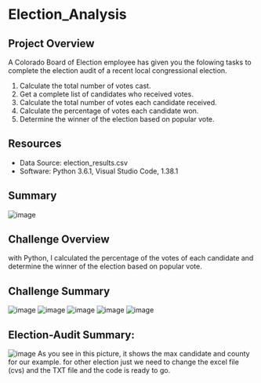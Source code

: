# Election_Analysis

## Project Overview
A Colorado Board of Election employee has given you the folowing tasks to complete the election audit of a recent local congressional election.

1. Calculate the total number of votes cast.
2. Get a complete list of candidates who received votes.
3. Calculate the total number of votes each candidate received.
4. Calculate the percentage of votes each candidate won.
5. Determine the winner of the election based on popular vote.

## Resources
- Data Source: election_results.csv
- Software: Python 3.6.1, Visual Studio Code, 1.38.1

## Summary
![image](https://user-images.githubusercontent.com/100230706/158097576-cf1967a8-b236-4792-9416-c046f6ee2864.png)


## Challenge Overview

with Python, I calculated the percentage of the votes of each candidate and determine the winner of the election based on popular vote.

## Challenge Summary
![image](https://user-images.githubusercontent.com/100230706/158097818-8175387e-a7e1-4b2f-b1eb-3da864553996.png)
![image](https://user-images.githubusercontent.com/100230706/158097850-75eca264-3742-4769-93c2-1af6eb025b07.png)
![image](https://user-images.githubusercontent.com/100230706/158097879-49d97e0e-3f7c-4291-a6cf-bde9ce64abaa.png)
![image](https://user-images.githubusercontent.com/100230706/158097902-aa554282-609f-4fba-a1eb-dc7ed1bb42fb.png)
![image](https://user-images.githubusercontent.com/100230706/158097929-bd4a8edc-7073-4039-8976-7afea9f30c06.png)

## Election-Audit Summary: 
![image](https://user-images.githubusercontent.com/100230706/158099234-cd993c80-2cd8-4296-a91e-2bae1fcdf73c.png)
As you see in this picture, it shows the max candidate and county for our example. for other election just we need to change the excel file (cvs) and the TXT file and the code is ready to go. 
